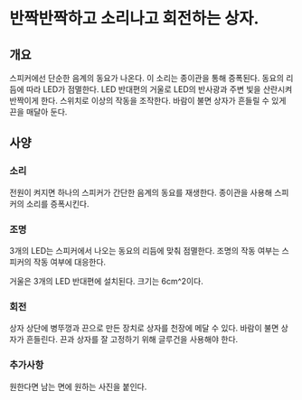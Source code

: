 # 반짝반짝하고 소리나고 회전하는 상자.

## 개요

스피커에선 단순한 음계의 동요가 나온다. 이 소리는 종이관을 통해 증폭된다. 동요의 리듬에 따라 LED가 점멸한다. LED 반대편의 거울로 LED의 반사광과 주변 빛을 산란시켜 반짝이게 한다. 스위치로 이상의 작동을 조작한다. 바람이 불면 상자가 흔들릴 수 있게 끈을 매달아 둔다.

## 사양

### 소리

전원이 켜지면 하나의 스피커가 간단한 음계의 동요를 재생한다. 종이관을 사용해 스피커의 소리를 증폭시킨다. 

### 조명

3개의 LED는 스피커에서 나오는 동요의 리듬에 맞춰 점멸한다. 조명의 작동 여부는 스피커의 작동 여부에 대응한다.

거울은 3개의 LED 반대편에 설치된다. 크기는 6cm^2이다.

### 회전

상자 상단에 병뚜껑과 끈으로 만든 장치로 상자를 천장에 메달 수 있다. 바람이 불면 상자가 흔들린다. 끈과 상자를 잘 고정하기 위해 글루건을 사용해야 한다.

### 추가사항

원한다면 남는 면에 원하는 사진을 붙인다.